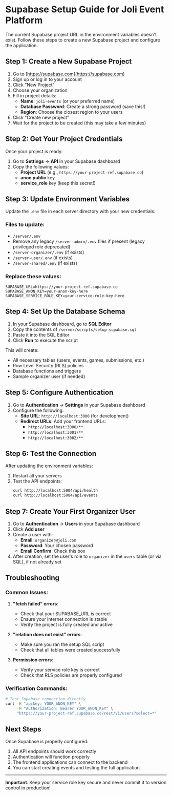 # Supabase Setup Guide for Joli Event Platform

The current Supabase project URL in the environment variables doesn't exist. Follow these steps to create a new Supabase project and configure the application.

## Step 1: Create a New Supabase Project

1. Go to [https://supabase.com](https://supabase.com)
2. Sign up or log in to your account
3. Click "New Project"
4. Choose your organization
5. Fill in project details:
   - **Name**: `joli-events` (or your preferred name)
   - **Database Password**: Create a strong password (save this!)
   - **Region**: Choose the closest region to your users
6. Click "Create new project"
7. Wait for the project to be created (this may take a few minutes)

## Step 2: Get Your Project Credentials

Once your project is ready:

1. Go to **Settings** → **API** in your Supabase dashboard
2. Copy the following values:
   - **Project URL** (e.g., `https://your-project-ref.supabase.co`)
   - **anon public** key
   - **service_role** key (keep this secret!)

## Step 3: Update Environment Variables

Update the `.env` file in each server directory with your new credentials:

### Files to update:
- `/server/.env`
- Remove any legacy `/server-admin/.env` files if present (legacy privileged role deprecated)
- `/server-organizer/.env` (if exists)
- `/server-user/.env` (if exists)
- `/server-shared/.env` (if exists)

### Replace these values:
```env
SUPABASE_URL=https://your-project-ref.supabase.co
SUPABASE_ANON_KEY=your-anon-key-here
SUPABASE_SERVICE_ROLE_KEY=your-service-role-key-here
```

## Step 4: Set Up the Database Schema

1. In your Supabase dashboard, go to **SQL Editor**
2. Copy the contents of `/server/scripts/setup-supabase.sql`
3. Paste it into the SQL Editor
4. Click **Run** to execute the script

This will create:
- All necessary tables (users, events, games, submissions, etc.)
- Row Level Security (RLS) policies
- Database functions and triggers
- Sample organizer user (if needed)

## Step 5: Configure Authentication

1. Go to **Authentication** → **Settings** in your Supabase dashboard
2. Configure the following:
   - **Site URL**: `http://localhost:3000` (for development)
   - **Redirect URLs**: Add your frontend URLs:
     - `http://localhost:3000/**`
     - `http://localhost:3001/**`
     - `http://localhost:3002/**`

## Step 6: Test the Connection

After updating the environment variables:

1. Restart all your servers
2. Test the API endpoints:
   ```bash
   curl http://localhost:5004/api/health
   curl http://localhost:5004/api/events
   ```

## Step 7: Create Your First Organizer User

1. Go to **Authentication** → **Users** in your Supabase dashboard
2. Click **Add user**
3. Create a user with:
   - **Email**: `organizer@joli.com`
   - **Password**: Your chosen password
   - **Email Confirm**: Check this box
4. After creation, set the user's role to `organizer` in the `users` table (or via SQL), if not already set

## Troubleshooting

### Common Issues:

1. **"fetch failed" errors**: 
   - Check that your SUPABASE_URL is correct
   - Ensure your internet connection is stable
   - Verify the project is fully created and active

2. **"relation does not exist" errors**:
   - Make sure you ran the setup SQL script
   - Check that all tables were created successfully

3. **Permission errors**:
   - Verify your service role key is correct
   - Check that RLS policies are properly configured

### Verification Commands:

```bash
# Test Supabase connection directly
curl -H "apikey: YOUR_ANON_KEY" \
     -H "Authorization: Bearer YOUR_ANON_KEY" \
     "https://your-project-ref.supabase.co/rest/v1/users?select=*"
```

## Next Steps

Once Supabase is properly configured:
1. All API endpoints should work correctly
2. Authentication will function properly
3. The frontend applications can connect to the backend
4. You can start creating events and testing the full application

---

**Important**: Keep your service role key secure and never commit it to version control in production!